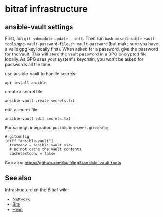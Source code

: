 bitraf infrastructure
=====================

ansible-vault settings
----------------------

First, run `git submodule update --init`. Then run
`bash misc/ansible-vault-tools/gpg-vault-password-file.sh vault-password`
(but make sure you have a valid gpg key locally first). When asked for
a password, give the password for the vault. This will store the vault
password in a GPG encrypted file locally. As GPG uses your system's
keychain, you won't be asked for passwords all the time.

use ansible-vault to handle secrets:

    apt install ansible

create a secret file

    ansible-vault create secrets.txt

edit a secret file

    ansible-vault edit secrets.txt

For sane git integration put this in `$HOME/.gitconfig`:

    # gitconfig
    [diff "ansible-vault"]
      textconv = ansible-vault view
      # Do not cache the vault contents
      cachetextconv = false

See also: https://github.com/building5/ansible-vault-tools

See also
--------

Infrastructure on the Bitraf wiki:
- [Nettverk](https://bitraf.no/wiki/Nettverk)
- [Bite](https://bitraf.no/wiki/Bite)
- [Heim](https://bitraf.no/wiki/Heim)
